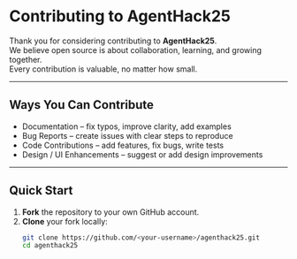 # Contributing to AgentHack25

Thank you for considering contributing to **AgentHack25**.  
We believe open source is about collaboration, learning, and growing together.  
Every contribution is valuable, no matter how small.  

---

## Ways You Can Contribute
- Documentation – fix typos, improve clarity, add examples  
- Bug Reports – create issues with clear steps to reproduce  
- Code Contributions – add features, fix bugs, write tests  
- Design / UI Enhancements – suggest or add design improvements  

---

## Quick Start

1. **Fork** the repository to your own GitHub account.  
2. **Clone** your fork locally:
   ```bash
   git clone https://github.com/<your-username>/agenthack25.git
   cd agenthack25
